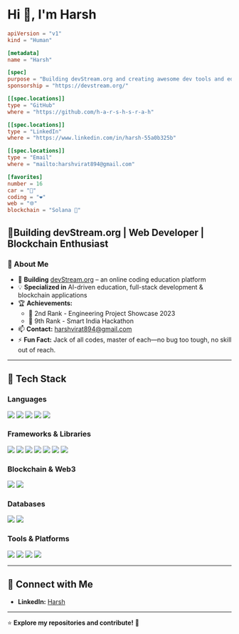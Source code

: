 # Hi 👋, I'm Harsh

```toml
apiVersion = "v1"
kind = "Human"

[metadata]
name = "Harsh"

[spec]
purpose = "Building devStream.org and creating awesome dev tools and education platforms."
sponsorship = "https://devstream.org/"

[[spec.locations]]
type = "GitHub"
where = "https://github.com/h-a-r-s-h-s-r-a-h"

[[spec.locations]]
type = "LinkedIn"
where = "https://www.linkedin.com/in/harsh-55a0b325b"

[[spec.locations]]
type = "Email"
where = "mailto:harshvirat894@gmail.com"

[favorites]
number = 16
car = "🚗"
coding = "❤️"
web = "🌐"
blockchain = "Solana 🧬"

```

## 🚀**Building devStream.org** | Web Developer | Blockchain Enthusiast 

### 📌 About Me  
- 🔭 **Building** [devStream.org](https://devstream.org) – an online coding education platform  
- 💡 **Specialized in** AI-driven education, full-stack development & blockchain applications  
- 🏆 **Achievements:**  
  - 🥈 2nd Rank - Engineering Project Showcase 2023  
  - 🏅 9th Rank - Smart India Hackathon  
- 📫 **Contact:** harshvirat894@gmail.com  
- ⚡ **Fun Fact:** Jack of all codes, master of each—no bug too tough, no skill out of reach.   

---

## 🚀 Tech Stack  

### **Languages**  
<p align="left">
  <img src="https://img.shields.io/badge/Java-%23ED8B00.svg?style=flat&logo=openjdk&logoColor=white" />
  <img src="https://img.shields.io/badge/Rust-%23000000.svg?style=flat&logo=rust&logoColor=white" />
  <img src="https://img.shields.io/badge/Python-3670A0?style=flat&logo=python&logoColor=ffdd54" />
  <img src="https://img.shields.io/badge/JavaScript-%23323330.svg?style=flat&logo=javascript&logoColor=%23F7DF1E" />
  <img src="https://img.shields.io/badge/SQL-%2300758F.svg?style=flat&logo=microsoft-sql-server&logoColor=white" />
</p>

### **Frameworks & Libraries**  
<p align="left">
  <img src="https://img.shields.io/badge/React-%2320232a.svg?style=flat&logo=react&logoColor=%2361DAFB" />
  <img src="https://img.shields.io/badge/Next.js-000000?style=flat&logo=nextdotjs&logoColor=white" />
  <img src="https://img.shields.io/badge/Svelte-%23ff3e00.svg?style=flat&logo=svelte&logoColor=white" />
  <img src="https://img.shields.io/badge/Node.js-6DA55F?style=flat&logo=node.js&logoColor=white" />
  <img src="https://img.shields.io/badge/Spring_Boot-%236DB33F.svg?style=flat&logo=spring-boot&logoColor=white" />
  <img src="https://img.shields.io/badge/Express.js-404D59?style=flat" />
  <img src="https://img.shields.io/badge/Actix-%23FFFFFF.svg?style=flat&logo=rust&logoColor=black" />
</p>

### **Blockchain & Web3**  
<p align="left">
  <img src="https://img.shields.io/badge/Solana-%23000000.svg?style=flat&logo=solana&logoColor=white" />
  <img src="https://img.shields.io/badge/Anchor-%23000000.svg?style=flat&logo=solana&logoColor=cyan" />
</p>

### **Databases**  
<p align="left">
  <img src="https://img.shields.io/badge/PostgreSQL-%23316192.svg?style=flat&logo=postgresql&logoColor=white" />
  <img src="https://img.shields.io/badge/MongoDB-%2347A248.svg?style=flat&logo=mongodb&logoColor=white" />
</p>

### **Tools & Platforms**  
<p align="left">
  <img src="https://img.shields.io/badge/Docker-%230db7ed.svg?style=flat&logo=docker&logoColor=white" />
  <img src="https://img.shields.io/badge/Linux-FCC624?style=flat&logo=linux&logoColor=black" />
  <img src="https://img.shields.io/badge/Git-%23F05033.svg?style=flat&logo=git&logoColor=white" />
  <img src="https://img.shields.io/badge/Power%20BI-F2C811?style=flat&logo=power%20bi&logoColor=black" />
</p>

---

## 🔗 Connect with Me  
- **LinkedIn:** [Harsh](https://www.linkedin.com/in/harsh-55a0b325b)  

---

⭐ **Explore my repositories and contribute!** 🚀  
